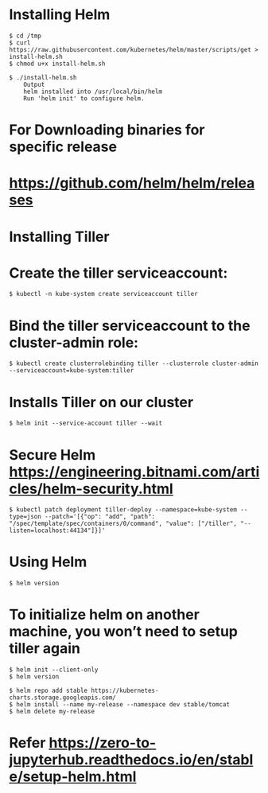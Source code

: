 #   Installing Helm

	$ cd /tmp
	$ curl https://raw.githubusercontent.com/kubernetes/helm/master/scripts/get > install-helm.sh
	$ chmod u+x install-helm.sh
	
	$ ./install-helm.sh
		Output
		helm installed into /usr/local/bin/helm
		Run 'helm init' to configure helm.
		
#	For Downloading binaries for specific release
#   https://github.com/helm/helm/releases

#   	
#   Installing Tiller

#	Create the tiller serviceaccount:

	$ kubectl -n kube-system create serviceaccount tiller

#	Bind the tiller serviceaccount to the cluster-admin role:

	$ kubectl create clusterrolebinding tiller --clusterrole cluster-admin --serviceaccount=kube-system:tiller
	
#	Installs Tiller on our cluster
	
	$ helm init --service-account tiller --wait
	
#	Secure Helm https://engineering.bitnami.com/articles/helm-security.html
	
	$ kubectl patch deployment tiller-deploy --namespace=kube-system --type=json --patch='[{"op": "add", "path": "/spec/template/spec/containers/0/command", "value": ["/tiller", "--listen=localhost:44134"]}]'
	
#	
#   Using Helm

	$ helm version
	
#	To initialize helm on another machine, you won’t need to setup tiller again
	$ helm init --client-only 
	$ helm version
	
	$ helm repo add stable https://kubernetes-charts.storage.googleapis.com/
    $ helm install --name my-release --namespace dev stable/tomcat
	$ helm delete my-release
	
#   Refer	https://zero-to-jupyterhub.readthedocs.io/en/stable/setup-helm.html